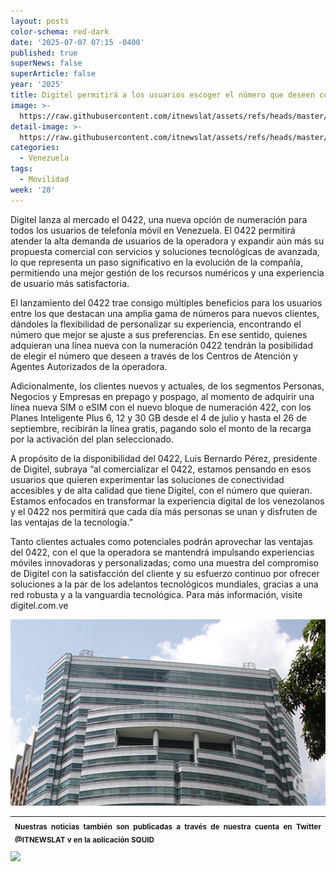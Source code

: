 ```yaml
---
layout: posts
color-schema: red-dark
date: '2025-07-07 07:15 -0400'
published: true
superNews: false
superArticle: false
year: '2025'
title: Digitel permitirá a los usuarios escoger el número que deseen con el 0422
image: >-
  https://raw.githubusercontent.com/itnewslat/assets/refs/heads/master/img/540x320/Torre-Digitel-p.jpg
detail-image: >-
  https://raw.githubusercontent.com/itnewslat/assets/refs/heads/master/img/1024x680/Torre-Digitel-g.jpg
categories:
  - Venezuela
tags:
  - Movilidad
week: '28'
---
```


Digitel lanza al mercado el 0422, una nueva opción de numeración para todos los usuarios de telefonía móvil en Venezuela. El 0422 permitirá atender la alta demanda de usuarios de la operadora y expandir aún más su propuesta comercial con servicios y soluciones tecnológicas de avanzada, lo que representa un paso significativo en la evolución de la compañía, permitiendo una mejor gestión de los recursos numéricos y una experiencia de usuario más satisfactoria.

El lanzamiento del 0422 trae consigo múltiples beneficios para los usuarios entre los que destacan una amplia gama de números para nuevos clientes, dándoles la flexibilidad de personalizar su experiencia, encontrando el número que mejor se ajuste a sus preferencias. En ese sentido, quienes adquieran una línea nueva con la numeración 0422 tendrán la posibilidad de elegir el número que deseen a través de los Centros de Atención y Agentes Autorizados de la operadora. 

Adicionalmente, los clientes nuevos y actuales, de los segmentos Personas, Negocios y Empresas en prepago y pospago, al momento de adquirir una línea nueva SIM o eSIM con el nuevo bloque de numeración 422, con los Planes Inteligente Plus 6, 12 y 30 GB desde el 4 de julio y hasta el 26 de septiembre, recibirán la línea gratis, pagando solo el monto de la recarga por la activación del plan seleccionado.

A propósito de la disponibilidad del 0422, Luis Bernardo Pérez, presidente de Digitel, subraya “al comercializar el 0422, estamos pensando en esos usuarios que quieren experimentar las soluciones de conectividad accesibles y de alta calidad que tiene Digitel, con el número que quieran. Estamos enfocados en transformar la experiencia digital de los venezolanos y el 0422 nos permitirá que cada día más personas se unan y disfruten de las ventajas de la tecnología.”

Tanto clientes actuales como potenciales podrán aprovechar las ventajas del 0422, con el que la operadora se mantendrá impulsando experiencias móviles innovadoras y personalizadas; como una muestra del compromiso de Digitel con la satisfacción del cliente y su esfuerzo continuo por ofrecer soluciones a la par de los adelantos tecnológicos mundiales, gracias a una red robusta y a la vanguardia tecnológica. Para más información, visite digitel.com.ve 

![](https://raw.githubusercontent.com/itnewslat/assets/refs/heads/master/img/540x320/Torre-Digitel-p.jpg)

<table style="height: 42px;" width="569">
<tbody>
<tr>
<td style="text-align: justify;"><sub><strong>Nuestras noticias también son publicadas a través de nuestra cuenta en Twitter <a href="https://twitter.com/itnewslat?lang=es">@ITNEWSLAT</a> y en la aplicación <a href="https://squidapp.co/en/">SQUID</a></strong></sub></td>
</tr>
</tbody>
</table>

<img src="https://tracker.metricool.com/c3po.jpg?hash=56f88a41e39ab42c063cc51676587a04"/>